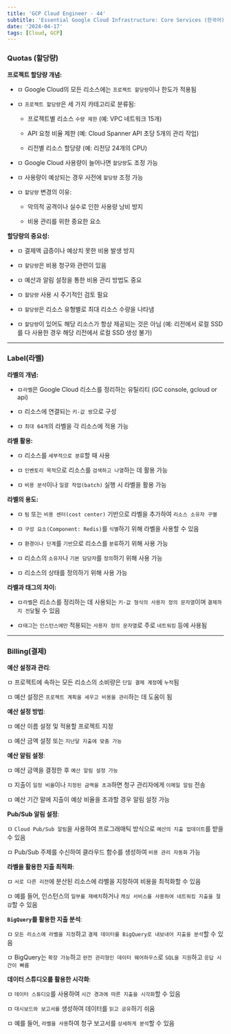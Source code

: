 ```yaml
---
title: 'GCP Cloud Engineer - 44'
subtitle: 'Essential Google Cloud Infrastructure: Core Services (한국어) - Quotas(할당량) / Label(라벨) / Billing(결제)'
date: '2024-04-17'
tags: [Cloud, GCP]
---
```


### Quotas (할당량)
 
 **프로젝트 할당량 개념:**

- ㅁ Google Cloud의 모든 리소스에는 `프로젝트 할당량`이나 한도가 적용됨

- ㅁ `프로젝트 할당량`은 세 가지 카테고리로 분류됨:

   - 프로젝트별 리소스 `수량 제한` (예: VPC 네트워크 15개)

   - API 요청 비율 제한 (예: Cloud Spanner API 초당 5개의 관리 작업)

   - 리전별 리소스 할당량 (예: 리전당 24개의 CPU)

- ㅁ Google Cloud 사용량이 늘어나면 `할당량`도 조정 가능

- ㅁ 사용량이 예상되는 경우 사전에 `할당량` 조정 가능

- ㅁ `할당량` 변경의 이유:

   - 악의적 공격이나 실수로 인한 사용량 낭비 방지

   - 비용 관리를 위한 중요한 요소

 
 **할당량의 중요성:**

- ㅁ 결제액 급증이나 예상치 못한 비용 발생 방지

- ㅁ `할당량`은 비용 청구와 관련이 있음

- ㅁ 예산과 알림 설정을 통한 비용 관리 방법도 중요

- ㅁ `할당량` 사용 시 주기적인 검토 필요

- ㅁ `할당량`은 리소스 유형별로 최대 리소스 수량을 나타냄

- ㅁ `할당량`이 있어도 해당 리소스가 항상 제공되는 것은 아님 (예: 리전에서 로컬 SSD를 다 사용한 경우 해당 리전에서 로컬 SSD 생성 불가)


-------------------------


### Label(라벨)

**라벨의 개념:**

- ㅁ`라벨`은 Google Cloud 리소스를 정리하는 유틸리티 (GC console, gcloud or api)

- ㅁ 리소스에 연결되는 `키-값 쌍`으로 구성

- ㅁ `최대 64개`의 라벨을 각 리소스에 적용 가능

**라벨 활용:**

- ㅁ 리소스를 `세부적으로 분류`할 때 사용

- ㅁ `인벤토리 목적`으로 리소스를 `검색하고 나열`하는 데 활용 가능

- ㅁ `비용 분석`이나 `일괄 작업(batch)` 실행 시 라벨을 활용 가능

**라벨의 용도:**

- ㅁ `팀` 또는 `비용 센터(cost center)` 기반으로 라벨을 추가하여 `리소스 소유자 구별`

- ㅁ `구성 요소(Component: Redis)`를 `식별`하기 위해 라벨을 사용할 수 있음

- ㅁ `환경이나 단계`를 `기반`으로 리소스를 `분류`하기 위해 사용 가능

- ㅁ 리소스의 `소유자`나 `기본 담당자`를 `정의`하기 위해 사용 가능

- ㅁ 리소스의 상태를 정의하기 위해 사용 가능

**라벨과 태그의 차이:**

- ㅁ`라벨`은 리소스를 정리하는 데 사용되는 `키-값 형식의 사용자 정의 문자열`이며 `결제까지 전달`될 수 있음

- ㅁ`태그`는 `인스턴스에만` 적용되는 `사용자 정의 문자열`로 주로 `네트워킹` 등에 사용됨


------------------

### Billing(결제)

 **예산 설정과 관리**:

ㅁ 프로젝트에 속하는 모든 리소스의 소비량은 `단일 결제 계정`에 `누적`됨

ㅁ 예산 설정은 `프로젝트 계획을 세우고 비용을 관리`하는 데 도움이 됨

 **예산 설정 방법**:

ㅁ 예산 이름 설정 및 적용할 프로젝트 지정

ㅁ 예산 금액 설정 또는 `지난달 지출에 맞춤 가능`

 **예산 알림 설정**:

ㅁ 예산 금액을 결정한 후 `예산 알림 설정 가능`

ㅁ 지출이 `일정 비율`이나 `지정된 금액을 초과`하면 청구 관리자에게 `이메일 알림` 전송

ㅁ 예산 기간 말에 지출이 예상 비율을 초과할 경우 알림 설정 가능

 **Pub/Sub 알림 설정**:

ㅁ `Cloud Pub/Sub 알림`을 사용하여 프로그래매틱 방식으로 `예산의 지출 업데이트`를 받을 수 있음

ㅁ Pub/Sub 주제를 수신하여 클라우드 함수를 생성하여 `비용 관리 자동화` 가능

 **라벨을 활용한 지출 최적화**:

ㅁ `서로 다른 리전`에 분산된 리소스에 라벨을 지정하여 비용을 최적화할 수 있음

ㅁ 예를 들어, 인스턴스의 `일부를 재배치`하거나 `캐싱 서비스를 사용하여 네트워킹 지출을 절감`할 수 있음

 **`BigQuery`를 활용한 지출 분석**:

ㅁ `모든 리소스에 라벨을 지정`하고 `결제 데이터를 BigQuery로 내보내어 지출을 분석`할 수 있음

ㅁ BigQuery는 `확장 가능`하고 `완전 관리형인 데이터 웨어하우스`로 `SQL을 지원`하고 `응답 시간이 빠름`

 **데이터 스튜디오를 활용한 시각화**:

ㅁ `데이터 스튜디오`를 사용하여 `시간 경과에 따른 지출을 시각화`할 수 있음

ㅁ `대시보드와 보고서를` 생성하여 데이터를 `읽고 공유`하기 쉬움

ㅁ 예를 들어, `라벨을 사용`하여 청구 보고서를 `상세하게 분석`할 수 있음
